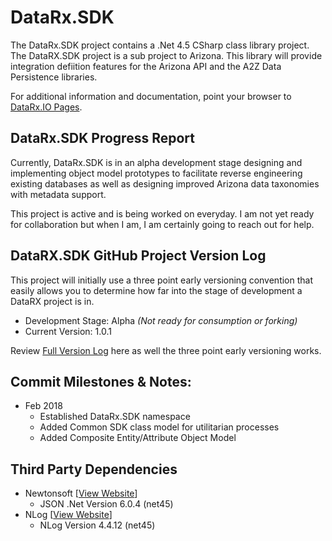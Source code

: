 # DataRx.SDK
The DataRx.SDK project contains a .Net 4.5 CSharp class library project. The DataRX.SDK project is a sub project to Arizona. This library will provide integration defiition features for the Arizona API and the A2Z Data Persistence libraries. 

For additional information and documentation, point your browser to [DataRx.IO  Pages](https://datarx.io).

## DataRx.SDK Progress Report
Currently, DataRx.SDK is in an alpha development stage designing and implementing object model prototypes to facilitate reverse engineering existing databases as well as designing improved Arizona data taxonomies with metadata support.

This project is active and is being worked on everyday. I am not yet ready for collaboration but when I am, I am certainly going to reach out for help. 

## DataRX.SDK GitHub Project Version Log
This project will initially use a three point early versioning convention that easily allows you to determine how far into the stage of development a DataRX project is in.

- Development Stage: Alpha *(Not ready for consumption or forking)*
- Current Version: 1.0.1

Review [Full Version Log](/SemperVic/DataRx.SDK/blob/master/DataRx.SDK/Docs/VERSION_LOG.md) here as well the three point early versioning works.

## Commit Milestones & Notes:

- Feb 2018
  - Established DataRx.SDK namespace
  - Added Common SDK class model for utilitarian processes
  - Added Composite Entity/Attribute Object Model

## Third Party Dependencies

- Newtonsoft [[View Website](https://www.newtonsoft.com/json)]
  - JSON .Net Version 6.0.4 (net45)
- NLog [[View Website](http://nlog-project.org/)]
  - NLog Version 4.4.12 (net45)

